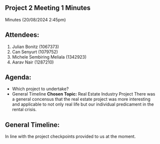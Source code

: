 ## Project 2 Meeting 1 Minutes
Minutes (20/08/2024 2:45pm)
## Attendees:
1. Julian Bonitz (1067373)
2. Can Senyurt (1079752)
3. Michele Sembiring Meliala (1342923)
4. Aarav Nair (1287210)
## Agenda:
- Which project to undertake?
- General Timeline
**Chosen Topic:** Real Estate Industry Project
There was a general concensus that the real estate project was more interesting and applicable to not
only real life but our individual predicament in the rental crisis.
## General Timeline:
In line with the project checkpoints provided to us at the moment.
